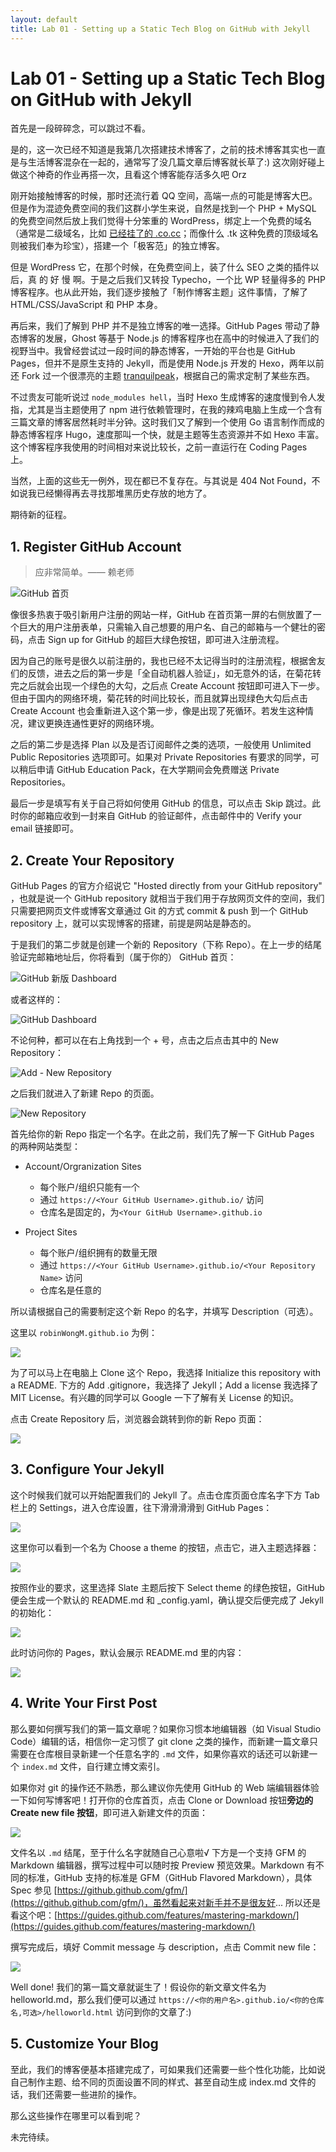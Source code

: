 ```yaml
---
layout: default
title: Lab 01 - Setting up a Static Tech Blog on GitHub with Jekyll
---
```


# Lab 01 - Setting up a Static Tech Blog on GitHub with Jekyll

首先是一段碎碎念，可以跳过不看。

是的，这一次已经不知道是我第几次搭建技术博客了，之前的技术博客其实也一直是与生活博客混杂在一起的，通常写了没几篇文章后博客就长草了:) 这次刚好碰上做这个神奇的作业再搭一次，且看这个博客能存活多久吧 Orz

刚开始接触博客的时候，那时还流行着 QQ 空间，高端一点的可能是博客大巴。但是作为混迹免费空间的我们这群小学生来说，自然是找到一个 PHP + MySQL 的免费空间然后放上我们觉得十分笨重的 WordPress，绑定上一个免费的域名（通常是二级域名，比如 [已经挂了的 .co.cc](https://www.moonlol.com/co-cc%E9%97%9C%E9%96%89%E5%81%9C%E6%AD%A2%E5%85%8D%E8%B2%BB%E5%9F%9F%E5%90%8D-1360.html)；而像什么 .tk 这种免费的顶级域名则被我们奉为珍宝），搭建一个「极客范」的独立博客。

但是 WordPress 它，在那个时候，在免费空间上，装了什么 SEO 之类的插件以后，真 的 好 慢 啊。于是之后我们又转投 Typecho，一个比 WP 轻量得多的 PHP 博客程序。也从此开始，我们逐步接触了「制作博客主题」这件事情，了解了 HTML/CSS/JavaScript 和 PHP 本身。

再后来，我们了解到 PHP 并不是独立博客的唯一选择。GitHub Pages 带动了静态博客的发展，Ghost 等基于 Node.js 的博客程序也在高中的时候进入了我们的视野当中。我曾经尝试过一段时间的静态博客，一开始的平台也是 GitHub Pages，但并不是原生支持的 Jekyll，而是使用 Node.js 开发的 Hexo，两年以前还 Fork 过一个很漂亮的主题 [tranquilpeak](https://github.com/robinWongM/hexo-theme-tranquilpeak)，根据自己的需求定制了某些东西。

不过贵友可能听说过 `node_modules hell`，当时 Hexo 生成博客的速度慢到令人发指，尤其是当主题使用了 npm 进行依赖管理时，在我的辣鸡电脑上生成一个含有三篇文章的博客居然耗时半分钟。这时我们又了解到一个使用 Go 语言制作而成的静态博客程序 Hugo，速度那叫一个快，就是主题等生态资源并不如 Hexo 丰富。这个博客程序我使用的时间相对来说比较长，之前一直运行在 Coding Pages 上。

当然，上面的这些无一例外，现在都已不复存在。与其说是 404 Not Found，不如说我已经懒得再去寻找那堆黑历史存放的地方了。

期待新的征程。

## 1. Register GitHub Account

> 应非常简单。—— 赖老师

![GitHub 首页](images/01/github-home.png)

像很多热衷于吸引新用户注册的网站一样，GitHub 在首页第一屏的右侧放置了一个巨大的用户注册表单，只需输入自己想要的用户名、自己的邮箱与一个健壮的密码，点击 Sign up for GitHub 的超巨大绿色按钮，即可进入注册流程。

因为自己的账号是很久以前注册的，我也已经不太记得当时的注册流程，根据舍友们的反馈，进去之后的第一步是「全自动机器人验证」，如无意外的话，在菊花转完之后就会出现一个绿色的大勾，之后点 Create Account 按钮即可进入下一步。但由于国内的网络环境，菊花转的时间比较长，而且就算出现绿色大勾后点击 Create Account 也会重新进入这个第一步，像是出现了死循环。若发生这种情况，建议更换连通性更好的网络环境。

之后的第二步是选择 Plan 以及是否订阅邮件之类的选项，一般使用 Unlimited Public Repositories 选项即可。如果对 Private Repositories 有要求的同学，可以稍后申请 GitHub Education Pack，在大学期间会免费赠送 Private Repositories。

最后一步是填写有关于自己将如何使用 GitHub 的信息，可以点击 Skip 跳过。此时你的邮箱应收到一封来自 GitHub 的验证邮件，点击邮件中的 Verify your email 链接即可。

## 2. Create Your Repository

GitHub Pages 的官方介绍说它 "Hosted directly from your GitHub repository" ，也就是说一个 GitHub repository 就相当于我们用于存放网页文件的空间，我们只需要把网页文件或博客文章通过 Git 的方式 commit & push 到一个 GitHub repository 上，就可以实现博客的搭建，前提是网站是静态的。

于是我们的第二步就是创建一个新的 Repository（下称 Repo）。在上一步的结尾验证完邮箱地址后，你将看到（属于你的） GitHub 首页：

![GitHub 新版 Dashboard](images/01/github-personal-home-new.png)

或者这样的：

![GitHub Dashboard](images/01/github-personal-home.png)

不论何种，都可以在右上角找到一个 + 号，点击之后点击其中的 New Repository：

![Add - New Repository](images/01/github-plus-symbol.png)

之后我们就进入了新建 Repo 的页面。

![New Repository](images/01/github-new-repository.png)

首先给你的新 Repo 指定一个名字。在此之前，我们先了解一下 GitHub Pages 的两种网站类型：

- Account/Orgranization Sites
  - 每个账户/组织只能有一个
  - 通过 `https://<Your GitHub Username>.github.io/` 访问
  - 仓库名是固定的，为`<Your GitHub Username>.github.io`

- Project Sites
  - 每个账户/组织拥有的数量无限
  - 通过 `https://<Your GitHub Username>.github.io/<Your Repository Name>` 访问
  - 仓库名是任意的

所以请根据自己的需要制定这个新 Repo 的名字，并填写 Description（可选）。

这里以 `robinWongM.github.io` 为例：

![](images/01/github-new-repository-filled.png)

为了可以马上在电脑上 Clone 这个 Repo，我选择 Initialize this repository with a README. 下方的 Add .gitignore，我选择了 Jekyll；Add a license 我选择了 MIT License。有兴趣的同学可以 Google 一下了解有关 License 的知识。

点击 Create Repository 后，浏览器会跳转到你的新 Repo 页面：

![](images/01/github-new-repository-done.png)

## 3. Configure Your Jekyll

这个时候我们就可以开始配置我们的 Jekyll 了。点击仓库页面仓库名字下方 Tab 栏上的 Settings，进入仓库设置，往下滑滑滑滑到 GitHub Pages：

![](images/01/github-pages-in-settings.png)

这里你可以看到一个名为 Choose a theme 的按钮，点击它，进入主题选择器：

![](images/01/github-pages-theme-chooser.png)

按照作业的要求，这里选择 Slate 主题后按下 Select theme 的绿色按钮，GitHub 便会生成一个默认的 README.md 和 _config.yaml，确认提交后便完成了 Jekyll 的初始化：

![](images/01/github-pages-confirm-commit.png)

此时访问你的 Pages，默认会展示 README.md 里的内容：

![](images/01/github-pages-home-first-look.png)

## 4. Write Your First Post

那么要如何撰写我们的第一篇文章呢？如果你习惯本地编辑器（如 Visual Studio Code）编辑的话，相信你一定习惯了 git clone 之类的操作，而新建一篇文章只需要在仓库根目录新建一个任意名字的 `.md` 文件，如果你喜欢的话还可以新建一个 `index.md` 文件，自行建立博文索引。

如果你对 git 的操作还不熟悉，那么建议你先使用 GitHub 的 Web 端编辑器体验一下如何写博客吧！打开你的仓库首页，点击 Clone or Download 按钮**旁边的 Create new file 按钮**，即可进入新建文件的页面：

![](images/01/github-new-file.png)

文件名以 `.md` 结尾，至于什么名字就随自己心意啦√ 下方是一个支持 GFM 的 Markdown 编辑器，撰写过程中可以随时按 Preview 预览效果。Markdown 有不同的标准，GitHub 支持的标准是 GFM（GitHub Flavored Markdown），具体 Spec 参见 [https://github.github.com/gfm/](https://github.github.com/gfm/)，虽然看起来对新手并不是很友好... 所以还是看这个吧：[https://guides.github.com/features/mastering-markdown/](https://guides.github.com/features/mastering-markdown/)

撰写完成后，填好 Commit message 与 description，点击 Commit new file：

![](images/01/github-new-file-commit.png)

Well done! 我们的第一篇文章就诞生了！假设你的新文章文件名为 helloworld.md，那么我们便可以通过 `https://<你的用户名>.github.io/<你的仓库名,可选>/helloworld.html` 访问到你的文章了:)

## 5. Customize Your Blog

至此，我们的博客便基本搭建完成了，可如果我们还需要一些个性化功能，比如说自己制作主题、给不同的页面设置不同的样式、甚至自动生成 index.md 文件的话，我们还需要一些进阶的操作。

那么这些操作在哪里可以看到呢？

未完待续。
